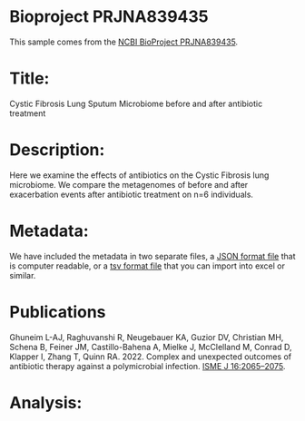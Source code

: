 # Bioproject PRJNA839435

This sample comes from the [NCBI BioProject PRJNA839435](https://www.ncbi.nlm.nih.gov/bioproject/?term=PRJNA839435).

# Title:
Cystic Fibrosis Lung Sputum Microbiome before and after antibiotic treatment

# Description:
Here we examine the effects of antibiotics on the Cystic Fibrosis lung microbiome. We compare the metagenomes of before and after exacerbation events after antibiotic treatment on n=6 individuals.


# Metadata:
We have included the metadata in two separate files, a [JSON format file](PRJNA839435.metadata.json.gz) that is computer readable, or a [tsv format file](PRJNA839435.metadata.tsv.gz) that you can import into excel or similar.

# Publications

Ghuneim L-AJ, Raghuvanshi R, Neugebauer KA, Guzior DV, Christian MH, Schena B, Feiner JM, Castillo-Bahena A, Mielke J, McClelland M, Conrad D, Klapper I, Zhang T, Quinn RA. 2022. Complex and unexpected outcomes of antibiotic therapy against a polymicrobial infection. [ISME J 16:2065–2075](https://doi.org/10.1038/s41396-022-01252-5).
  
# Analysis:

